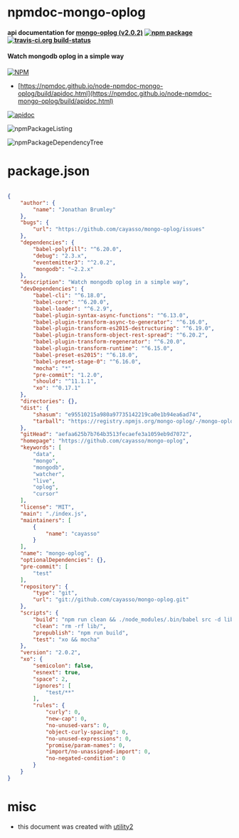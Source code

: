# npmdoc-mongo-oplog

#### api documentation for  [mongo-oplog (v2.0.2)](https://github.com/cayasso/mongo-oplog)  [![npm package](https://img.shields.io/npm/v/npmdoc-mongo-oplog.svg?style=flat-square)](https://www.npmjs.org/package/npmdoc-mongo-oplog) [![travis-ci.org build-status](https://api.travis-ci.org/npmdoc/node-npmdoc-mongo-oplog.svg)](https://travis-ci.org/npmdoc/node-npmdoc-mongo-oplog)

#### Watch mongodb oplog in a simple way

[![NPM](https://nodei.co/npm/mongo-oplog.png?downloads=true&downloadRank=true&stars=true)](https://www.npmjs.com/package/mongo-oplog)

- [https://npmdoc.github.io/node-npmdoc-mongo-oplog/build/apidoc.html](https://npmdoc.github.io/node-npmdoc-mongo-oplog/build/apidoc.html)

[![apidoc](https://npmdoc.github.io/node-npmdoc-mongo-oplog/build/screenCapture.buildCi.browser.%252Ftmp%252Fbuild%252Fapidoc.html.png)](https://npmdoc.github.io/node-npmdoc-mongo-oplog/build/apidoc.html)

![npmPackageListing](https://npmdoc.github.io/node-npmdoc-mongo-oplog/build/screenCapture.npmPackageListing.svg)

![npmPackageDependencyTree](https://npmdoc.github.io/node-npmdoc-mongo-oplog/build/screenCapture.npmPackageDependencyTree.svg)



# package.json

```json

{
    "author": {
        "name": "Jonathan Brumley"
    },
    "bugs": {
        "url": "https://github.com/cayasso/mongo-oplog/issues"
    },
    "dependencies": {
        "babel-polyfill": "^6.20.0",
        "debug": "2.3.x",
        "eventemitter3": "^2.0.2",
        "mongodb": "~2.2.x"
    },
    "description": "Watch mongodb oplog in a simple way",
    "devDependencies": {
        "babel-cli": "^6.18.0",
        "babel-core": "^6.20.0",
        "babel-loader": "^6.2.9",
        "babel-plugin-syntax-async-functions": "^6.13.0",
        "babel-plugin-transform-async-to-generator": "^6.16.0",
        "babel-plugin-transform-es2015-destructuring": "^6.19.0",
        "babel-plugin-transform-object-rest-spread": "^6.20.2",
        "babel-plugin-transform-regenerator": "^6.20.0",
        "babel-plugin-transform-runtime": "^6.15.0",
        "babel-preset-es2015": "^6.18.0",
        "babel-preset-stage-0": "^6.16.0",
        "mocha": "*",
        "pre-commit": "1.2.0",
        "should": "^11.1.1",
        "xo": "^0.17.1"
    },
    "directories": {},
    "dist": {
        "shasum": "e95510215a980a97735142219ca0e1b94ea6ad74",
        "tarball": "https://registry.npmjs.org/mongo-oplog/-/mongo-oplog-2.0.2.tgz"
    },
    "gitHead": "aefaa625b7b764b3513fecaefe3a1059eb9d7072",
    "homepage": "https://github.com/cayasso/mongo-oplog",
    "keywords": [
        "data",
        "mongo",
        "mongodb",
        "watcher",
        "live",
        "oplog",
        "cursor"
    ],
    "license": "MIT",
    "main": "./index.js",
    "maintainers": [
        {
            "name": "cayasso"
        }
    ],
    "name": "mongo-oplog",
    "optionalDependencies": {},
    "pre-commit": [
        "test"
    ],
    "repository": {
        "type": "git",
        "url": "git://github.com/cayasso/mongo-oplog.git"
    },
    "scripts": {
        "build": "npm run clean && ./node_modules/.bin/babel src -d lib",
        "clean": "rm -rf lib/",
        "prepublish": "npm run build",
        "test": "xo && mocha"
    },
    "version": "2.0.2",
    "xo": {
        "semicolon": false,
        "esnext": true,
        "space": 2,
        "ignores": [
            "test/**"
        ],
        "rules": {
            "curly": 0,
            "new-cap": 0,
            "no-unused-vars": 0,
            "object-curly-spacing": 0,
            "no-unused-expressions": 0,
            "promise/param-names": 0,
            "import/no-unassigned-import": 0,
            "no-negated-condition": 0
        }
    }
}
```



# misc
- this document was created with [utility2](https://github.com/kaizhu256/node-utility2)
